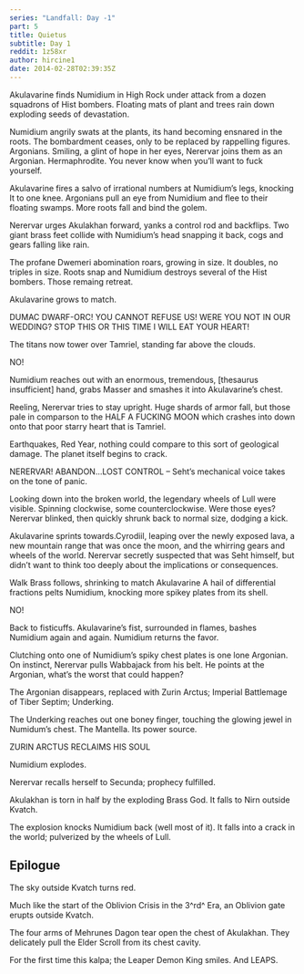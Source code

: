 ```yaml
---
series: "Landfall: Day -1"
part: 5
title: Quietus
subtitle: Day 1
reddit: 1z58xr
author: hircine1
date: 2014-02-28T02:39:35Z
---
```


Akulavarine finds Numidium in High Rock under attack from a dozen squadrons of
Hist bombers. Floating mats of plant and trees rain down exploding seeds of
devastation.

Numidium angrily swats at the plants, its hand becoming ensnared in the roots.
The bombardment ceases, only to be replaced by rappelling figures. Argonians.
Smiling, a glint of hope in her eyes, Nerervar joins them as an Argonian.
Hermaphrodite. You never know when you’ll want to fuck yourself.

Akulavarine fires a salvo of irrational numbers at Numidium’s legs, knocking It
to one knee. Argonians pull an eye from Numidium and flee to their floating
swamps. More roots fall and bind the golem.

Nerervar urges Akulakhan forward, yanks a control rod and backflips. Two giant
brass feet collide with Numidium’s head snapping it back, cogs and gears falling
like rain.

The profane Dwemeri abomination roars, growing in size. It doubles, no triples
in size. Roots snap and Numidium destroys several of the Hist bombers. Those
remaing retreat.

Akulavarine grows to match.

DUMAC DWARF-ORC! YOU CANNOT REFUSE US! WERE YOU NOT IN OUR WEDDING? STOP THIS OR
THIS TIME I WILL EAT YOUR HEART!

The titans now tower over Tamriel, standing far above the clouds.

NO!

Numidium reaches out with an enormous, tremendous, \[thesaurus insufficient]
hand, grabs Masser and smashes it into Akulavarine’s chest.

Reeling, Nerervar tries to stay upright. Huge shards of armor fall, but those
pale in comparson to the HALF A FUCKING MOON which crashes into down onto that
poor starry heart that is Tamriel.

Earthquakes, Red Year, nothing could compare to this sort of geological damage.
The planet itself begins to crack.

NERERVAR! ABANDON…LOST CONTROL – Seht’s mechanical voice takes on the tone of
panic.

Looking down into the broken world, the legendary wheels of Lull were visible.
Spinning clockwise, some counterclockwise. Were those eyes? Nerervar blinked,
then quickly shrunk back to normal size, dodging a kick.

Akulavarine sprints towards.Cyrodiil, leaping over the newly exposed lava, a new
mountain range that was once the moon, and the whirring gears and wheels of the
world. Nerervar secretly suspected that was Seht himself, but didn’t want to
think too deeply about the implications or consequences.

Walk Brass follows, shrinking to match Akulavarine A hail of differential
fractions pelts Numidium, knocking more spikey plates from its shell.

NO!

Back to fisticuffs. Akulavarine’s fist, surrounded in flames, bashes Numidium
again and again. Numidium returns the favor.

Clutching onto one of Numidium’s spiky chest plates is one lone Argonian. On
instinct, Nerervar pulls Wabbajack from his belt. He points at the Argonian,
what’s the worst that could happen?

The Argonian disappears, replaced with Zurin Arctus; Imperial Battlemage of
Tiber Septim; Underking.

The Underking reaches out one boney finger, touching the glowing jewel in
Numidum’s chest. The Mantella. Its power source.

ZURIN ARCTUS RECLAIMS HIS SOUL

Numidium explodes.

Nerervar recalls herself to Secunda; prophecy fulfilled.

Akulakhan is torn in half by the exploding Brass God. It falls to Nirn outside
Kvatch.

The explosion knocks Numidium back (well most of it). It falls into a crack in
the world; pulverized by the wheels of Lull.

## Epilogue

The sky outside Kvatch turns red.

Much like the start of the Oblivion Crisis in the 3^rd^ Era, an Oblivion gate
erupts outside Kvatch.

The four arms of Mehrunes Dagon tear open the chest of Akulakhan. They
delicately pull the Elder Scroll from its chest cavity.

For the first time this kalpa; the Leaper Demon King smiles. And LEAPS.
